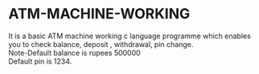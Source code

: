 # ATM-MACHINE-WORKING
It is a basic ATM machine working c language programme  which enables you to check balance, deposit , withdrawal, pin change.<br/> Note-Default balance is rupees 500000 <br/>Default pin is 1234.
